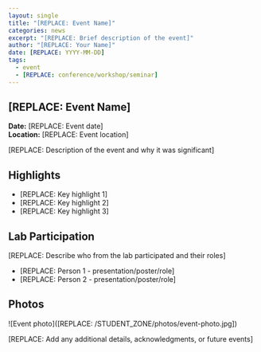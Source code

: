 ```yaml
---
layout: single
title: "[REPLACE: Event Name]"
categories: news
excerpt: "[REPLACE: Brief description of the event]"
author: "[REPLACE: Your Name]"
date: [REPLACE: YYYY-MM-DD]
tags:
  - event
  - [REPLACE: conference/workshop/seminar]
---
```


<!-- Template for lab events, conferences, workshops -->

## [REPLACE: Event Name]

**Date:** [REPLACE: Event date]  
**Location:** [REPLACE: Event location]  

[REPLACE: Description of the event and why it was significant]

## Highlights

- [REPLACE: Key highlight 1]
- [REPLACE: Key highlight 2]
- [REPLACE: Key highlight 3]

## Lab Participation

[REPLACE: Describe who from the lab participated and their roles]
- [REPLACE: Person 1 - presentation/poster/role]
- [REPLACE: Person 2 - presentation/poster/role]

## Photos

<!-- Add event photos if available -->
![Event photo]([REPLACE: /STUDENT_ZONE/photos/event-photo.jpg])

[REPLACE: Add any additional details, acknowledgments, or future events]

<!-- Submitted by: [Your Name] on [Date] -->